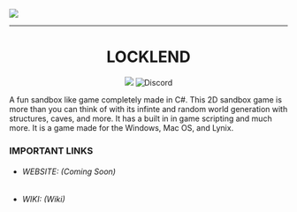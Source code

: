 ![](https://imgur.com/download/6aZQ61R/)


***


<h1 align="center">LOCKLEND</h1>
<p align="center"><img src="https://img.shields.io/github/issues/locklend-development-team/Locklend.svg?style=for-the-badge"> <img alt="Discord" src="https://img.shields.io/discord/476074775589158913.svg?color=blue&label=Discord&style=for-the-badge"></p>

A fun sandbox like game completely made in C#. This 2D sandbox game is more than you can think of with its infinte and random world generation with structures, caves, and more. It has a built in in game scripting and much more. It is a game made for the Windows, Mac OS, and Lynix.

### IMPORTANT LINKS
- ###### WEBSITE: (Coming Soon)
- ###### WIKI: (Wiki)


